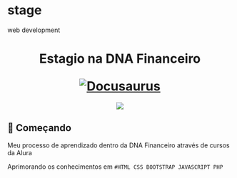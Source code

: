 # stage
 web development 
 <h1 align="center">
  <p align="center">Estagio na DNA Financeiro</p>
  <a href="https://dnafinanceiro.com/"><img src="https://dnafinanceiro.com/img/dnafinanceiro-logo.svg" alt="Docusaurus"></a>
</h1>

 <p align="center">
<img src="https://img.shields.io/github/stars/Mvrix/stage?style=plastic"/>
</p>

## 🚀 Começando

Meu processo de aprendizado dentro da DNA Financeiro através de cursos da Alura

Aprimorando os conhecimentos em `#HTML CSS BOOTSTRAP JAVASCRIPT PHP` 

